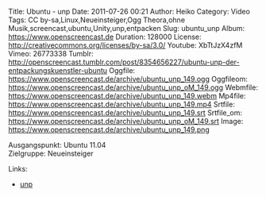 Title: Ubuntu - unp
Date: 2011-07-26 00:21
Author: Heiko
Category: Video
Tags: CC by-sa,Linux,Neueinsteiger,Ogg Theora,ohne Musik,screencast,ubuntu,Unity,unp,entpacken
Slug: ubuntu_unp
Album: https://www.openscreencast.de
Duration: 128000
License: http://creativecommons.org/licenses/by-sa/3.0/
Youtube: XbTtJzX4zfM
Vimeo: 26773338
Tumblr: http://openscreencast.tumblr.com/post/8354656227/ubuntu-unp-der-entpackungskuenstler-ubuntu
Oggfile: https://www.openscreencast.de/archive/ubuntu_unp_149.ogg
Oggfileom: https://www.openscreencast.de/archive/ubuntu_unp_oM_149.ogg
Webmfile: https://www.openscreencast.de/archive/ubuntu_unp_149.webm
Mp4file: https://www.openscreencast.de/archive/ubuntu_unp_149.mp4
Srtfile: https://www.openscreencast.de/archive/ubuntu_unp_149.srt
Srtfile_om: https://www.openscreencast.de/archive/ubuntu_unp_oM_149.srt
Image: https://www.openscreencast.de/archive/ubuntu_unp_149.png

Ausgangspunkt: Ubuntu 11.04  
Zielgruppe: Neueinsteiger  

Links:

  * [unp](http://wiki.ubuntuusers.de/unp "Link zu unp" )


